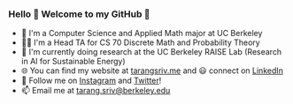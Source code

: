 ### Hello 👋 Welcome to my GitHub 🤖

- 🐻 I'm a Computer Science and Applied Math major at UC Berkeley 
- 👨‍🏫 I'm a Head TA for CS 70 Discrete Math and Probability Theory
- 🔭 I'm currently doing research at the UC Berkeley RAISE Lab (Research in AI for Sustainable Energy)
- 🌐 You can find my website at [tarangsriv.me](tarangsriv.me) and 😃 connect on [LinkedIn](https://www.linkedin.com/in/tarangsriv/)
- 💛 Follow me on [Instagram](https://www.instagram.com/tsgoten/) and [Twitter](https://twitter.com/tsgoten)! 
- 📫 Email me at [tarang.sriv@berkeley.edu](mailto:tarang.sriv@berkeley.edu)
<!--
**tsgoten/tsgoten** is a ✨ _special_ ✨ repository because its `README.md` (this file) appears on your GitHub profile.

Here are some ideas to get you started:

- 🔭 I’m currently working on ...
- 🌱 I’m currently learning ...
- 👯 I’m looking to collaborate on ...
- 🤔 I’m looking for help with ...
- 💬 Ask me about ...
- 📫 How to reach me: ...
- 😄 Pronouns: ...
- ⚡ Fun fact: ...
-->
